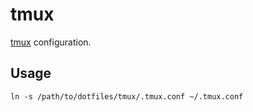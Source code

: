 # tmux

[tmux](https://tmux.github.io/) configuration.

## Usage

```
ln -s /path/to/dotfiles/tmux/.tmux.conf ~/.tmux.conf
```
